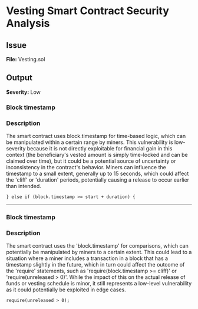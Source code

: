 # Vesting Smart Contract Security Analysis

## Issue
**File:** Vesting.sol


## Output

**Severity:** Low  

### Block timestamp

### Description
The smart contract uses block.timestamp for time-based logic, which can be manipulated within a certain range by miners. This vulnerability is low-severity because it is not directly exploitable for financial gain in this context (the beneficiary's vested amount is simply time-locked and can be claimed over time), but it could be a potential source of uncertainty or inconsistency in the contract's behavior. Miners can influence the timestamp to a small extent, generally up to 15 seconds, which could affect the 'cliff' or 'duration' periods, potentially causing a release to occur earlier than intended.


```solidity
} else if (block.timestamp >= start + duration) {
```

---

### Block timestamp

### Description
The smart contract uses the 'block.timestamp' for comparisons, which can potentially be manipulated by miners to a certain extent. This could lead to a situation where a miner includes a transaction in a block that has a timestamp slightly in the future, which in turn could affect the outcome of the 'require' statements, such as 'require(block.timestamp >= cliff)' or 'require(unreleased > 0)'. While the impact of this on the actual release of funds or vesting schedule is minor, it still represents a low-level vulnerability as it could potentially be exploited in edge cases.


```solidity
require(unreleased > 0);
```
